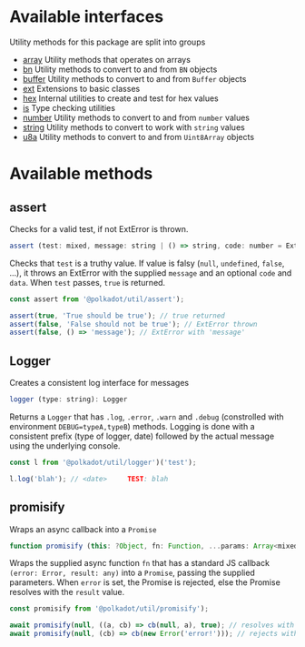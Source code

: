 # Available interfaces

Utility methods for this package are split into groups

- [array](array.md) Utility methods that operates on arrays
- [bn](bn.md) Utility methods to convert to and from `BN` objects
- [buffer](buffer.md) Utility methods to convert to and from `Buffer` objects
- [ext](ext.md) Extensions to basic classes
- [hex](hex.md) Internal utilities to create and test for hex values
- [is](is.md) Type checking utilities
- [number](number.md) Utility methods to convert to and from `number` values
- [string](string.md) Utility methods to convert to work with `string` values
- [u8a](u8a.md) Utility methods to convert to and from `Uint8Array` objects

# Available methods

## assert

Checks for a valid test, if not ExtError is thrown.

```js
assert (test: mixed, message: string | () => string, code: number = ExtError.CODES.ASSERT, data: mixed): void
```


Checks that `test` is a truthy value. If value is falsy (`null`, `undefined`, `false`, ...), it throws an ExtError with the supplied `message` and an optional `code` and `data`. When `test` passes, `true` is returned.

```js
const assert from '@polkadot/util/assert');

assert(true, 'True should be true'); // true returned
assert(false, 'False should not be true'); // ExtError thrown
assert(false, () => 'message'); // ExtError with 'message'
```

## Logger

Creates a consistent log interface for messages

```js
logger (type: string): Logger
```


Returns a `Logger` that has `.log`, `.error`, `.warn` and `.debug` (constrolled with environment `DEBUG=typeA,typeB`) methods. Logging is done with a consistent prefix (type of logger, date) followed by the actual message using the underlying console.

```js
const l from '@polkadot/util/logger')('test');

l.log('blah'); // <date>     TEST: blah
```

## promisify

Wraps an async callback into a `Promise`

```js
function promisify (this: ?Object, fn: Function, ...params: Array<mixed>): Promise<any>
```


Wraps the supplied async function `fn` that has a standard JS callback `(error: Error, result: any)` into a `Promise`, passing the supplied parameters. When `error` is set, the Promise is rejected, else the Promise resolves with the `result` value.

```js
const promisify from '@polkadot/util/promisify');

await promisify(null, ((a, cb) => cb(null, a), true); // resolves with `true`
await promisify(null, (cb) => cb(new Error('error!'))); // rejects with `error!`
```

